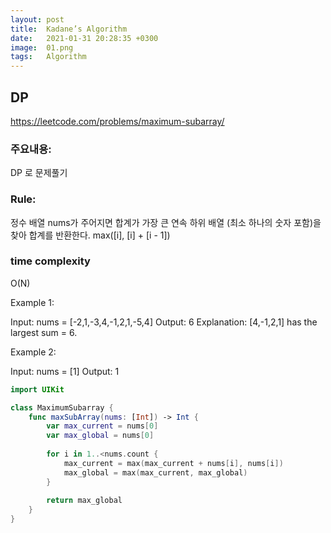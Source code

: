 ```yaml
---
layout: post
title:  Kadane’s Algorithm
date:   2021-01-31 20:28:35 +0300
image:  01.png
tags:   Algorithm
---
```



## DP
https://leetcode.com/problems/maximum-subarray/


### 주요내용: 
DP 로 문제풀기

### Rule:
정수 배열 nums가 주어지면 합계가 가장 큰 연속 하위 배열 (최소 하나의 숫자 포함)을 찾아 합계를 반환한다.
max([i], [i] + [i - 1])


### time complexity
O(N)


Example 1:

Input: nums = [-2,1,-3,4,-1,2,1,-5,4]
Output: 6
Explanation: [4,-1,2,1] has the largest sum = 6.

Example 2:

Input: nums = [1]
Output: 1

```swift
import UIKit

class MaximumSubarray {
    func maxSubArray(nums: [Int]) -> Int {
        var max_current = nums[0]
        var max_global = nums[0]
        
        for i in 1..<nums.count {
            max_current = max(max_current + nums[i], nums[i])
            max_global = max(max_current, max_global)
        }
        
        return max_global
    }
}
```

